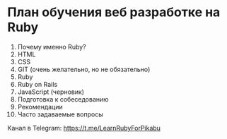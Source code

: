 # План обучения веб разработке на Ruby

1. Почему именно Ruby?
1. HTML
1. CSS
1. GIT (очень желательно, но не обязательно)
1. Ruby
1. Ruby on Rails
1. JavaScript (черновик)
1. Подготовка к собеседованию
1. Рекомендации
1. Часто задаваемые вопросы

Канал в Telegram: https://t.me/LearnRubyForPikabu
